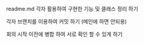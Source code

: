 readme.md 각자 활용하여 구현한 기능 및 클래스 정리 하기

각자 브랜치를 이용하여 커밋 하기 (메인에 하면 안되용)

회의 시작 이전에 병합 하여 서로 확인 할 수 있게 하기
